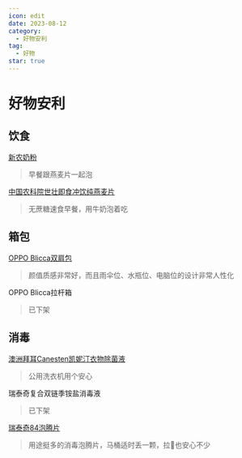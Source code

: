```yaml
---
icon: edit
date: 2023-08-12
category:
  - 好物安利
tag:
  - 好物
star: true
---
```


# 好物安利

## 饮食

[新农奶粉](https://m.tb.cn/h.52tV1PK)
> 早餐跟燕麦片一起泡

[中国农科院世壮即食冲饮纯燕麦片](https://m.tb.cn/h.52cBWYS)
> 无蔗糖速食早餐，用牛奶泡着吃

## 箱包

[OPPO Blicca双肩包](https://j.youzan.com/0zd3S6)
> 颜值质感非常好，而且雨伞位、水瓶位、电脑位的设计非常人性化

OPPO Blicca拉杆箱
> 已下架

## 消毒

[澳洲拜耳Canesten凯妮汀衣物除菌液](https://m.tb.cn/h.5XRxbW4)
> 公用洗衣机用个安心

瑞泰奇复合双链季铵盐消毒液
> 已下架

[瑞泰奇84泡腾片](https://m.tb.cn/h.52XZoLZ?tk=6m3LdwcEDao)
> 用途挺多的消毒泡腾片，马桶适时丢一颗，拉💩也安心不少
